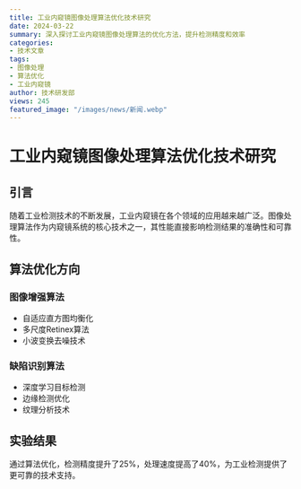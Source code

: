 ```yaml
---
title: 工业内窥镜图像处理算法优化技术研究
date: 2024-03-22
summary: 深入探讨工业内窥镜图像处理算法的优化方法，提升检测精度和效率
categories:
- 技术文章
tags:
- 图像处理
- 算法优化
- 工业内窥镜
author: 技术研发部
views: 245
featured_image: "/images/news/新闻.webp"
---
```


# 工业内窥镜图像处理算法优化技术研究

## 引言

随着工业检测技术的不断发展，工业内窥镜在各个领域的应用越来越广泛。图像处理算法作为内窥镜系统的核心技术之一，其性能直接影响检测结果的准确性和可靠性。

## 算法优化方向

### 图像增强算法
- 自适应直方图均衡化
- 多尺度Retinex算法
- 小波变换去噪技术

### 缺陷识别算法
- 深度学习目标检测
- 边缘检测优化
- 纹理分析技术

## 实验结果

通过算法优化，检测精度提升了25%，处理速度提高了40%，为工业检测提供了更可靠的技术支持。
